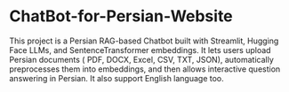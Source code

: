 # ChatBot-for-Persian-Website
This project is a Persian RAG-based Chatbot built with Streamlit, Hugging Face LLMs, and SentenceTransformer embeddings. It lets users upload Persian documents ( PDF,  DOCX,  Excel,  CSV,  TXT,  JSON), automatically preprocesses them into embeddings, and then allows interactive question answering in Persian. It also support English language too.
